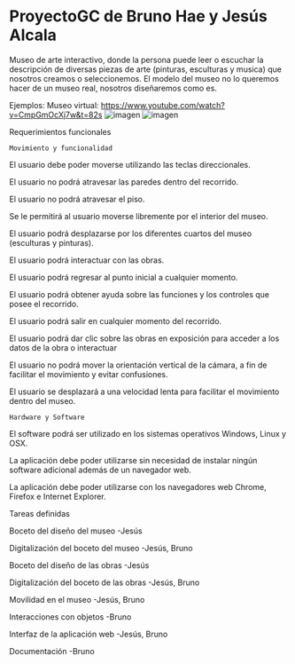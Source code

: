 # ProyectoGC de Bruno Hae y Jesús Alcala

Museo de arte interactivo, donde la persona puede leer o escuchar la descripción de diversas piezas de arte (pinturas, esculturas y musica) que nosotros creamos o seleccionemos. El modelo del museo no lo queremos hacer de un museo real, nosotros diseñaremos como es.

Ejemplos:
Museo virtual: https://www.youtube.com/watch?v=CmpGmOcXj7w&t=82s
![imagen](https://user-images.githubusercontent.com/61795705/131900296-4ac3c656-46f6-4ab1-85a2-6578f7cb4f9c.png)
![imagen](https://user-images.githubusercontent.com/61795705/131900409-2005ad3c-b226-4908-ba6e-13c322a1d175.png)


Requerimientos funcionales 

	Movimiento y funcionalidad
	
El usuario debe poder moverse utilizando las teclas direccionales.

El usuario no podrá atravesar las paredes dentro del recorrido.

El usuario no podrá atravesar el piso.

Se le permitirá al usuario moverse libremente por el interior del museo.

El usuario podrá desplazarse por los diferentes cuartos del museo (esculturas y pinturas).

El usuario podrá interactuar con las obras.

El usuario podrá regresar al punto inicial a cualquier momento.

El usuario podrá obtener ayuda sobre las funciones y los controles que posee el recorrido.

El usuario podrá salir en cualquier momento del recorrido.

El usuario podrá dar clic sobre las obras en exposición para acceder a los datos de la obra o interactuar

El usuario no podrá mover la orientación vertical de la cámara, a fin de facilitar el movimiento y evitar confusiones.

El usuario se desplazará a una velocidad lenta para facilitar el movimiento dentro del museo.

	Hardware y Software
	
El software podrá ser utilizado en los sistemas operativos Windows, Linux y OSX.

La aplicación debe poder utilizarse sin necesidad de instalar ningún software adicional además de un navegador web.

La aplicación debe poder utilizarse con los navegadores web Chrome, Firefox e Internet Explorer.



Tareas definidas

Boceto del diseño del museo -Jesús

Digitalización del boceto del museo -Jesús, Bruno

Boceto del diseño de las obras -Jesús

Digitalización del boceto de las obras -Jesús, Bruno

Movilidad en el museo -Jesús, Bruno

Interacciones con objetos -Bruno

Interfaz de la aplicación web -Jesús, Bruno

Documentación -Bruno
